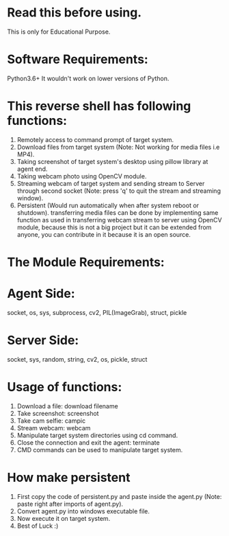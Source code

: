 # Read this before using.
This is only for Educational Purpose.
# Software Requirements:
Python3.6+ 
It wouldn't work on lower versions of Python.
# This reverse shell has following functions:
1. Remotely access to command prompt of target system.
2. Download files from target system (Note: Not working for media files i.e MP4).
3. Taking screenshot of target system's desktop using pillow library at agent end.
4. Taking webcam photo using OpenCV module.
5. Streaming webcam of target system and sending stream to Server through second socket (Note: press 'q' to quit the stream and streaming window).
6. Persistent (Would run automatically when after system reboot or shutdown).
transferring media files can be done by implementing same function as used in transferring webcam stream to server using OpenCV module, because this is not a big project but it can be extended from anyone, you can contribute in it because it is an open source.
# The Module Requirements:
# Agent Side:
socket, os, sys, subprocess, cv2, PIL(ImageGrab), struct, pickle
# Server Side:
socket, sys, random, string, cv2, os, pickle, struct
# Usage of functions:
1. Download a file: download filename
2. Take screenshot: screenshot
3. Take cam selfie: campic
4. Stream webcam: webcam
5. Manipulate target system directories using cd command.
6. Close the connection and exit the agent: terminate
7. CMD commands can be used to manipulate target system.
# How make persistent
1. First copy the code of persistent.py and paste inside the agent.py (Note: paste right after imports of agent.py).
2. Convert agent.py into windows executable file.
3. Now execute it on target system.
4. Best of Luck :)
